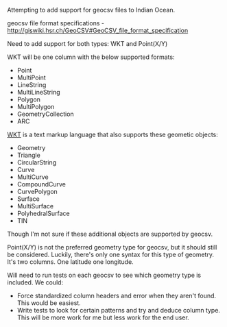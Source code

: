 Attempting to add support for geocsv files to Indian Ocean.

geocsv file format specifications - http://giswiki.hsr.ch/GeoCSV#GeoCSV_file_format_specification

Need to add support for both types: WKT and Point(X/Y)

WKT will be one column with the below supported formats:
* Point
* MultiPoint
* LineString
* MultiLineString
* Polygon
* MultiPolygon
* GeometryCollection
* ARC

[WKT](https://en.wikipedia.org/wiki/Well-known_text) is a text markup language that also supports these geometic objects:
* Geometry
* Triangle
* CircularString
* Curve
* MultiCurve
* CompoundCurve
* CurvePolygon
* Surface
* MultiSurface
* PolyhedralSurface
* TIN

Though I'm not sure if these additional objects are supported by geocsv.

Point(X/Y) is not the preferred geometry type for geocsv, but it should still be considered. Luckily, there's only one syntax for this type of geometry. It's two columns. One latitude one longitude.

Will need to run tests on each geocsv to see which geometry type is included. We could:
* Force standardized column headers and error when they aren't found. This would be easiest.
* Write tests to look for certain patterns and try and deduce column type. This will be more work for me but less work for the end user.


